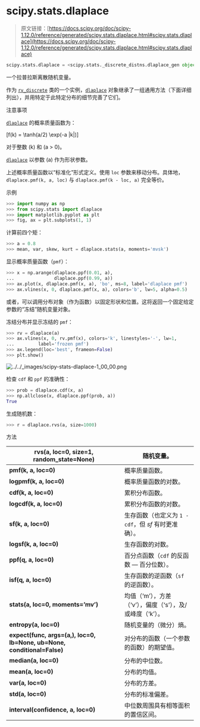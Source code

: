 # scipy.stats.dlaplace

> 原文链接：[https://docs.scipy.org/doc/scipy-1.12.0/reference/generated/scipy.stats.dlaplace.html#scipy.stats.dlaplace](https://docs.scipy.org/doc/scipy-1.12.0/reference/generated/scipy.stats.dlaplace.html#scipy.stats.dlaplace)

```py
scipy.stats.dlaplace = <scipy.stats._discrete_distns.dlaplace_gen object>
```

一个拉普拉斯离散随机变量。

作为 [`rv_discrete`](scipy.stats.rv_discrete.html#scipy.stats.rv_discrete "scipy.stats.rv_discrete") 类的一个实例，[`dlaplace`](#scipy.stats.dlaplace "scipy.stats.dlaplace") 对象继承了一组通用方法（下面详细列出），并用特定于此特定分布的细节完善了它们。

注意事项

[`dlaplace`](#scipy.stats.dlaplace "scipy.stats.dlaplace") 的概率质量函数为：

\[f(k) = \tanh(a/2) \exp(-a |k|)\]

对于整数 \(k\) 和 \(a > 0\)。

[`dlaplace`](#scipy.stats.dlaplace "scipy.stats.dlaplace") 以参数 \(a\) 作为形状参数。

上述概率质量函数以“标准化”形式定义。使用 `loc` 参数来移动分布。具体地，`dlaplace.pmf(k, a, loc)` 与 `dlaplace.pmf(k - loc, a)` 完全等价。

示例

```py
>>> import numpy as np
>>> from scipy.stats import dlaplace
>>> import matplotlib.pyplot as plt
>>> fig, ax = plt.subplots(1, 1) 
```

计算前四个矩：

```py
>>> a = 0.8
>>> mean, var, skew, kurt = dlaplace.stats(a, moments='mvsk') 
```

显示概率质量函数（`pmf`）：

```py
>>> x = np.arange(dlaplace.ppf(0.01, a),
...               dlaplace.ppf(0.99, a))
>>> ax.plot(x, dlaplace.pmf(x, a), 'bo', ms=8, label='dlaplace pmf')
>>> ax.vlines(x, 0, dlaplace.pmf(x, a), colors='b', lw=5, alpha=0.5) 
```

或者，可以调用分布对象（作为函数）以固定形状和位置。这将返回一个固定给定参数的“冻结”随机变量对象。

冻结分布并显示冻结的 `pmf`：

```py
>>> rv = dlaplace(a)
>>> ax.vlines(x, 0, rv.pmf(x), colors='k', linestyles='-', lw=1,
...         label='frozen pmf')
>>> ax.legend(loc='best', frameon=False)
>>> plt.show() 
```

![../../_images/scipy-stats-dlaplace-1_00_00.png](../Images/2191d63d53a3fa0170cf0d7cd404390b.png)

检查 `cdf` 和 `ppf` 的准确性：

```py
>>> prob = dlaplace.cdf(x, a)
>>> np.allclose(x, dlaplace.ppf(prob, a))
True 
```

生成随机数：

```py
>>> r = dlaplace.rvs(a, size=1000) 
```

方法

| **rvs(a, loc=0, size=1, random_state=None)** | 随机变量。 |
| --- | --- |
| **pmf(k, a, loc=0)** | 概率质量函数。 |
| **logpmf(k, a, loc=0)** | 概率质量函数的对数。 |
| **cdf(k, a, loc=0)** | 累积分布函数。 |
| **logcdf(k, a, loc=0)** | 累积分布函数的对数。 |
| **sf(k, a, loc=0)** | 生存函数（也定义为 `1 - cdf`，但 *sf* 有时更准确）。 |
| **logsf(k, a, loc=0)** | 生存函数的对数。 |
| **ppf(q, a, loc=0)** | 百分点函数（`cdf` 的反函数 — 百分位数）。 |
| **isf(q, a, loc=0)** | 生存函数的逆函数（`sf` 的逆函数）。 |
| **stats(a, loc=0, moments=’mv’)** | 均值（‘m’），方差（‘v’），偏度（‘s’），及/或峰度（‘k’）。 |
| **entropy(a, loc=0)** | 随机变量的（微分）熵。 |
| **expect(func, args=(a,), loc=0, lb=None, ub=None, conditional=False)** | 对分布的函数（一个参数的函数）的期望值。 |
| **median(a, loc=0)** | 分布的中位数。 |
| **mean(a, loc=0)** | 分布的均值。 |
| **var(a, loc=0)** | 分布的方差。 |
| **std(a, loc=0)** | 分布的标准偏差。 |
| **interval(confidence, a, loc=0)** | 中位数周围具有相等面积的置信区间。 |
